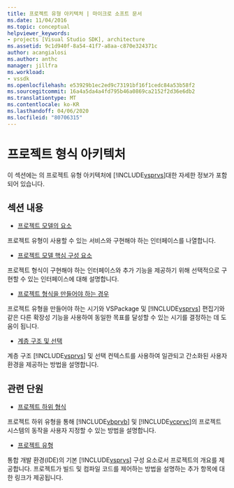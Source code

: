```yaml
---
title: 프로젝트 유형 아키텍처 | 마이크로 소프트 문서
ms.date: 11/04/2016
ms.topic: conceptual
helpviewer_keywords:
- projects [Visual Studio SDK], architecture
ms.assetid: 9c1d940f-8a54-41f7-a8aa-c870e324371c
author: acangialosi
ms.author: anthc
manager: jillfra
ms.workload:
- vssdk
ms.openlocfilehash: e53929b1ec2ed9c73191bf16f1cedc84a53b58f2
ms.sourcegitcommit: 16a4a5da4a4fd795b46a0869ca2152f2d36e6db2
ms.translationtype: MT
ms.contentlocale: ko-KR
ms.lasthandoff: 04/06/2020
ms.locfileid: "80706315"
---
```

# <a name="project-types-architecture"></a>프로젝트 형식 아키텍처
이 섹션에는 의 프로젝트 유형 아키텍처에 [!INCLUDE[vsprvs](../../code-quality/includes/vsprvs_md.md)]대한 자세한 정보가 포함되어 있습니다.

## <a name="in-this-section"></a>섹션 내용
- [프로젝트 모델의 요소](../../extensibility/internals/elements-of-a-project-model.md)

 프로젝트 유형이 사용할 수 있는 서비스와 구현해야 하는 인터페이스를 나열합니다.

- [프로젝트 모델 핵심 구성 요소](../../extensibility/internals/project-model-core-components.md)

 프로젝트 형식이 구현해야 하는 인터페이스와 추가 기능을 제공하기 위해 선택적으로 구현할 수 있는 인터페이스에 대해 설명합니다.

- [프로젝트 형식을 만들어야 하는 경우](../../extensibility/internals/when-to-create-project-types.md)

 프로젝트 유형을 만들어야 하는 시기와 VSPackage 및 [!INCLUDE[vsprvs](../../code-quality/includes/vsprvs_md.md)] 편집기와 같은 다른 확장성 기능을 사용하여 동일한 목표를 달성할 수 있는 시기를 결정하는 데 도움이 됩니다.

- [계층 구조 및 선택](../../extensibility/internals/hierarchies-and-selection.md)

 계층 구조 [!INCLUDE[vsprvs](../../code-quality/includes/vsprvs_md.md)] 및 선택 컨텍스트를 사용하여 일관되고 간소화된 사용자 환경을 제공하는 방법을 설명합니다.

## <a name="related-sections"></a>관련 단원
- [프로젝트 하위 형식](../../extensibility/internals/project-subtypes.md)

 프로젝트 하위 유형을 통해 [!INCLUDE[vbprvb](../../code-quality/includes/vbprvb_md.md)] 및 [!INCLUDE[vcprvc](../../code-quality/includes/vcprvc_md.md)]의 프로젝트 시스템의 동작을 사용자 지정할 수 있는 방법을 설명합니다.

- [프로젝트 유형](../../extensibility/internals/project-types.md)

 통합 개발 환경(IDE)의 기본 [!INCLUDE[vsprvs](../../code-quality/includes/vsprvs_md.md)] 구성 요소로서 프로젝트의 개요를 제공합니다. 프로젝트가 빌드 및 컴파일 코드를 제어하는 방법을 설명하는 추가 항목에 대한 링크가 제공됩니다.
